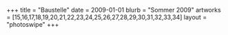 +++
title = "Baustelle"
date = 2009-01-01
blurb = "Sommer 2009"
artworks = [15,16,17,18,19,20,21,22,23,24,25,26,27,28,29,30,31,32,33,34]
layout = "photoswipe"
+++
